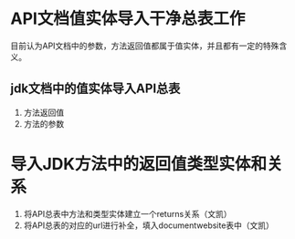 # API文档值实体导入干净总表工作

目前认为API文档中的参数，方法返回值都属于值实体，并且都有一定的特殊含义。

## jdk文档中的值实体导入API总表
1. 方法返回值
2. 方法的参数


# 导入JDK方法中的返回值类型实体和关系
1. 将API总表中方法和类型实体建立一个returns关系（文凯）
2. 将API总表的对应的url进行补全，填入documentwebsite表中（文凯）

